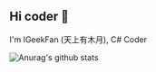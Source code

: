 ## Hi coder 👋 

I'm IGeekFan (天上有木月), C# Coder


![Anurag's github stats](https://github-readme-stats.vercel.app/api?username=luoyunchong&show_icons=true&theme=radical)